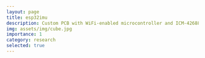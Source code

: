 ```yaml
---
layout: page
title: esp32imu
description: Custom PCB with WiFi-enabled microcontroller and ICM-42688 IMU. Housed in 3D printed cube for attitude estimation tests.
img: assets/img/cube.jpg
importance: 1
category: research
selected: true
---
```


